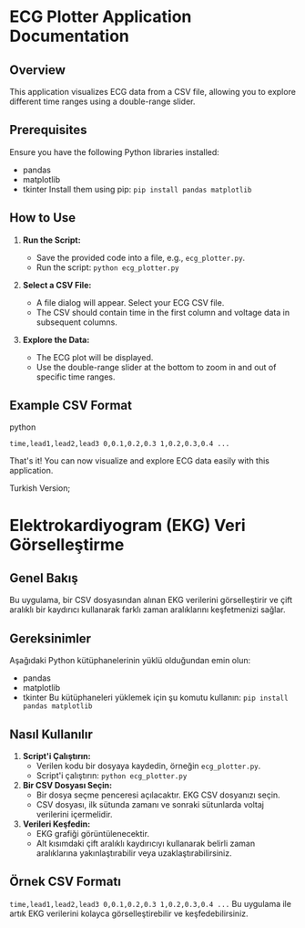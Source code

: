 # ECG Plotter Application Documentation
## Overview

This application visualizes ECG data from a CSV file, allowing you to explore different time ranges using a double-range slider.

## Prerequisites

Ensure you have the following Python libraries installed:
-   pandas
-   matplotlib
-   tkinter
Install them using pip:
`pip install pandas matplotlib` 

## How to Use
1.  **Run the Script:**
    -   Save the provided code into a file, e.g., `ecg_plotter.py`.
    -   Run the script:
        `python ecg_plotter.py`     
2.  **Select a CSV File:**
    
    -   A file dialog will appear. Select your ECG CSV file.
    -   The CSV should contain time in the first column and voltage data in subsequent columns.
3.  **Explore the Data:**
    
    -   The ECG plot will be displayed.
    -   Use the double-range slider at the bottom to zoom in and out of specific time ranges.

## Example CSV Format

python


`time,lead1,lead2,lead3
0,0.1,0.2,0.3
1,0.2,0.3,0.4
...` 

That's it! You can now visualize and explore ECG data easily with this application.



Turkish Version;


# Elektrokardiyogram (EKG) Veri Görselleştirme
## Genel Bakış

Bu uygulama, bir CSV dosyasından alınan EKG verilerini görselleştirir ve çift aralıklı bir kaydırıcı kullanarak farklı zaman aralıklarını keşfetmenizi sağlar.
## Gereksinimler
Aşağıdaki Python kütüphanelerinin yüklü olduğundan emin olun:
-   pandas
-   matplotlib
-   tkinter
Bu kütüphaneleri yüklemek için şu komutu kullanın:
`pip install pandas matplotlib` 
## Nasıl Kullanılır
1.  **Script'i Çalıştırın:**
    -   Verilen kodu bir dosyaya kaydedin, örneğin `ecg_plotter.py`.
    -   Script'i çalıştırın:
        `python ecg_plotter.py` 
2.  **Bir CSV Dosyası Seçin:**
    -   Bir dosya seçme penceresi açılacaktır. EKG CSV dosyanızı seçin.
    -   CSV dosyası, ilk sütunda zamanı ve sonraki sütunlarda voltaj verilerini içermelidir.
3.  **Verileri Keşfedin:**
    -   EKG grafiği görüntülenecektir.
    -   Alt kısımdaki çift aralıklı kaydırıcıyı kullanarak belirli zaman aralıklarına yakınlaştırabilir veya uzaklaştırabilirsiniz.
## Örnek CSV Formatı
`time,lead1,lead2,lead3
0,0.1,0.2,0.3
1,0.2,0.3,0.4
...` 
Bu uygulama ile artık EKG verilerini kolayca görselleştirebilir ve keşfedebilirsiniz.




